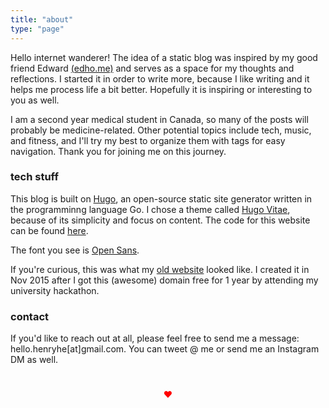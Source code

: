 ```yaml
---
title: "about"
type: "page"
---
```



Hello internet wanderer! The idea of a static blog was inspired by my good friend Edward [(edho.me)](http://edho.me) and serves as a space for my thoughts and reflections. I started it in order to write more, because I like writing and it helps me process life a bit better. Hopefully it is inspiring or interesting to you as well. 

I am a second year medical student in Canada, so many of the posts will probably be medicine-related. Other potential topics include tech, music, and fitness, and I'll try my best to organize them with tags for easy navigation. Thank you for joining me on this journey.

### tech stuff

This blog is built on [Hugo](https://gohugo.io/), an open-source static site generator written in the programminng language Go. I chose a theme called [Hugo Vitae](https://github.com/dataCobra/hugo-vitae), because of its simplicity and focus on content. The code for this website can be found [here](https://github.com/henryhe1/space-vitae).

The font you see is [Open Sans](https://fonts.google.com/specimen/Open+Sans).

If you're curious, this was what my [old website](https://henryhe.me/old-website) looked like. I created it in Nov 2015 after I got this (awesome) domain free for 1 year by attending my university hackathon. 


### contact
If you'd like to reach out at all, please feel free to send me a message: hello.henryhe[at]gmail.com. You can tweet @ me or send me an Instagram DM as well.

<div style="color:red; text-align: center; padding: 5%;"> &hearts; </div>


